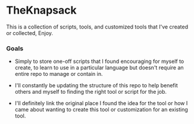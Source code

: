 # TheKnapsack
This is a collection of scripts, tools, and customized tools that I've created or collected, Enjoy.


### Goals
* Simply to store one-off scripts that I found encouraging for myself to create, to learn to use in a particular language but doesn't require an entire repo to manage or contain in.

* I'll constantly be updating the structure of this repo to help benefit others and myself to finding the right tool or script for the job.

* I'll definitely link the original place I found the idea for the tool or how I came about wanting to create this tool or customization for an existing tool.
